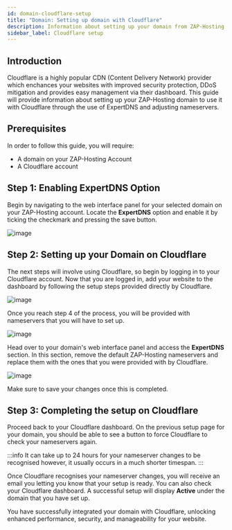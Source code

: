```yaml
---
id: domain-cloudflare-setup
title: "Domain: Setting up domain with Cloudflare"
description: Information about setting up your domain from ZAP-Hosting to use it with Cloudflare - ZAP-Hosting.com documentation
sidebar_label: Cloudflare setup
---
```


## Introduction

Cloudflare is a highly popular CDN (Content Delivery Network) provider which enchances your websites with improved security protection, DDoS mitigation and provides easy management via their dashboard. This guide will provide information about setting up your ZAP-Hosting domain to use it with Cloudflare through the use of ExpertDNS and adjusting nameservers.

## Prerequisites
In order to follow this guide, you will require:
- A domain on your ZAP-Hosting Account
- A Cloudflare account
  
## Step 1: Enabling ExpertDNS Option

Begin by navigating to the web interface panel for your selected domain on your ZAP-Hosting account. Locate the **ExpertDNS** option and enable it by ticking the checkmark and pressing the save button.

![image](https://screensaver01.zap-hosting.com/index.php/s/ZdJDTfAtjQe5Xgt/preview)

## Step 2: Setting up your Domain on Cloudflare

The next steps will involve using Cloudflare, so begin by logging in to your Cloudflare account. Now that you are logged in, add your website to the dashboard by following the setup steps provided directly by Cloudflare.

![image](https://screensaver01.zap-hosting.com/index.php/s/aSFWP63XsHZsKk9/preview)

Once you reach step 4 of the process, you will be provided with nameservers that you will have to set up.

![image](https://screensaver01.zap-hosting.com/index.php/s/mN7gHoEZWjz7FJG/preview)

Head over to your domain's web interface panel and access the **ExpertDNS** section. In this section, remove the default ZAP-Hosting nameservers and replace them with the ones that you were provided with by Cloudflare.

![image](https://screensaver01.zap-hosting.com/index.php/s/cqboxyTns4o8B5j/preview)

Make sure to save your changes once this is completed.

## Step 3: Completing the setup on Cloudflare

Proceed back to your Cloudflare dashboard. On the previous setup page for your domain, you should be able to see a button to force Cloudflare to check your nameservers again.

:::info
It can take up to 24 hours for your nameserver changes to be recognised however, it usually occurs in a much shorter timespan.
:::

Once Cloudflare recognises your nameserver changes, you will receive an email you letting you know that your setup is ready. You can also check your Cloudflare dashboard. A successful setup will display **Active** under the domain that you have set up.

You have successfully integrated your domain with Cloudflare, unlocking enhanced performance, security, and manageability for your website.